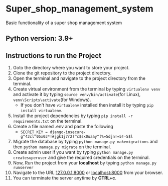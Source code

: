 # Super_shop_management_system
Basic functionality of a super shop management system

## Python version: 3.9+

## Instructions to run the Project

1. Goto the directory where you want to store your project.
2. Clone the git repository to the project directory.
3. Open the terminal and navigate to the project directory from the terminal.
4. Create virtual environment from the terminal by typing ```virtualenv venv``` and activate it by typing `source venv/bin/activate`(for Linux), `venv\Scripts\activate`(for Windows).
    * If you don't have `virtualenv` installed then install it by typing `pip install virtualenv`.
5. Install the project dependencies by typing `pip install -r requirements.txt` on the terminal. 
6. Create a file named .env and paste the following 
   * `SECRET_KEY = django-insecure-g^43cl^05x03*!#jgk1j7r2)^c$sx0uaay^(%=5djn!=5!-5$l`
6. Migrate the database by typing `python manage.py makemigrations` and then `python manage.py migrate` on the terminal.
7. Create admin user if you want by typing `python manage.py createsuperuser` and give the required credentials on the terminal.
8. Now, Run the project from your **localhost** by typing `python manage.py runserver`
9. Navigate to the URL [127.0.0.1:8000](127.0.0.1:8000) or [localhost:8000](localhost:8000) from your browser.
10. You can terminate the server anytime by **CTRL+c**.